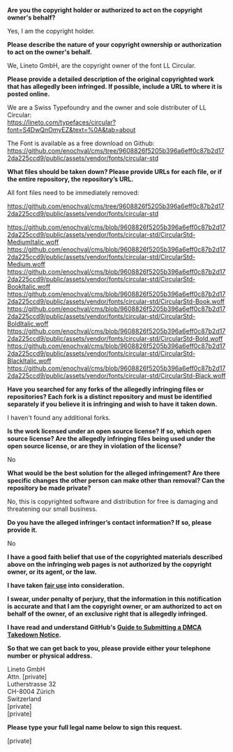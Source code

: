 **Are you the copyright holder or authorized to act on the copyright owner's behalf?**

Yes, I am the copyright holder.

**Please describe the nature of your copyright ownership or authorization to act on the owner's behalf.**

We, Lineto GmbH, are the copyright owner of the font LL Circular.

**Please provide a detailed description of the original copyrighted work that has allegedly been infringed. If possible, include a URL to where it is posted online.**

We are a Swiss Typefoundry and the owner and sole distributer of LL Circular:  
https://lineto.com/typefaces/circular?font=S4DwQnOmyEZ&text=%0A&tab=about

The Font is available as a free download on Github:  
https://github.com/enochval/cms/tree/9608826f5205b396a6eff0c87b2d172da225ccd9/public/assets/vendor/fonts/circular-std

**What files should be taken down? Please provide URLs for each file, or if the entire repository, the repository’s URL.**

All font files need to be immediately removed:

https://github.com/enochval/cms/tree/9608826f5205b396a6eff0c87b2d172da225ccd9/public/assets/vendor/fonts/circular-std

https://github.com/enochval/cms/blob/9608826f5205b396a6eff0c87b2d172da225ccd9/public/assets/vendor/fonts/circular-std/CircularStd-MediumItalic.woff  
https://github.com/enochval/cms/blob/9608826f5205b396a6eff0c87b2d172da225ccd9/public/assets/vendor/fonts/circular-std/CircularStd-Medium.woff  
https://github.com/enochval/cms/blob/9608826f5205b396a6eff0c87b2d172da225ccd9/public/assets/vendor/fonts/circular-std/CircularStd-BookItalic.woff  
https://github.com/enochval/cms/blob/9608826f5205b396a6eff0c87b2d172da225ccd9/public/assets/vendor/fonts/circular-std/CircularStd-Book.woff  
https://github.com/enochval/cms/blob/9608826f5205b396a6eff0c87b2d172da225ccd9/public/assets/vendor/fonts/circular-std/CircularStd-BoldItalic.woff  
https://github.com/enochval/cms/blob/9608826f5205b396a6eff0c87b2d172da225ccd9/public/assets/vendor/fonts/circular-std/CircularStd-Bold.woff  
https://github.com/enochval/cms/blob/9608826f5205b396a6eff0c87b2d172da225ccd9/public/assets/vendor/fonts/circular-std/CircularStd-BlackItalic.woff  
https://github.com/enochval/cms/blob/9608826f5205b396a6eff0c87b2d172da225ccd9/public/assets/vendor/fonts/circular-std/CircularStd-Black.woff

**Have you searched for any forks of the allegedly infringing files or repositories? Each fork is a distinct repository and must be identified separately if you believe it is infringing and wish to have it taken down.**

I haven't found any additional forks.

**Is the work licensed under an open source license? If so, which open source license? Are the allegedly infringing files being used under the open source license, or are they in violation of the license?**

No

**What would be the best solution for the alleged infringement? Are there specific changes the other person can make other than removal? Can the repository be made private?**

No, this is copyrighted software and distribution for free is damaging and threatening our small business.

**Do you have the alleged infringer’s contact information? If so, please provide it.**

No

**I have a good faith belief that use of the copyrighted materials described above on the infringing web pages is not authorized by the copyright owner, or its agent, or the law.**

**I have taken <a href="https://www.lumendatabase.org/topics/22">fair use</a> into consideration.**

**I swear, under penalty of perjury, that the information in this notification is accurate and that I am the copyright owner, or am authorized to act on behalf of the owner, of an exclusive right that is allegedly infringed.**

**I have read and understand GitHub's <a href="https://docs.github.com/articles/guide-to-submitting-a-dmca-takedown-notice/">Guide to Submitting a DMCA Takedown Notice</a>.**

**So that we can get back to you, please provide either your telephone number or physical address.**

Lineto GmbH  
Attn. [private]  
Lutherstrasse 32  
CH-8004 Zürich  
Switzerland  
[private]  
[private]

**Please type your full legal name below to sign this request.**

[private]
